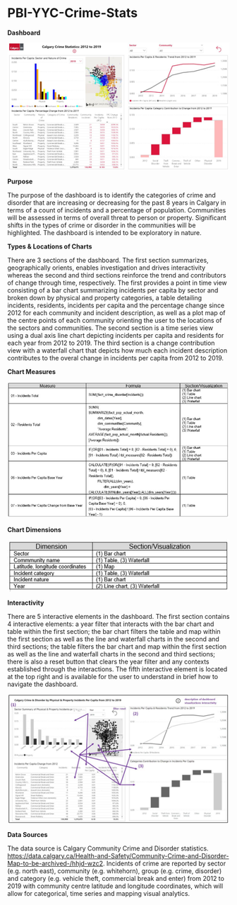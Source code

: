 # PBI-YYC-Crime-Stats

**Dashboard**

![alt text](https://github.com/aaronmkwong/PBI-YYC-Crime-Stats/blob/main/PBY_YYC_Crime_Stats.JPG)

**Purpose**

The purpose of the dashboard is to identify the categories of crime and disorder that are increasing or decreasing for the past 8 years in Calgary in terms of a count of incidents and a percentage of population. Communities will be assessed in terms of overall threat to person or property. Significant shifts in the types of crime or disorder in the communities will be highlighted. The dashboard is intended to be exploratory in nature.

**Types & Locations of Charts**

There are 3 sections of the dashboard. The first section summarizes, geographically orients, enables investigation and drives interactivity whereas the second and third sections reinforce the trend and contributors of change through time, respectively. The first provides a point in time view consisting of a bar chart summarizing incidents per capita by sector and broken down by physical and property categories, a table detailing incidents, residents, incidents per capita and the percentage change since 2012 for each community and incident description, as well as a plot map of the centre points of each community orienting the user to the locations of the sectors and communities. The second section is a time series view using a dual axis line chart depicting incidents per capita and residents for each year from 2012 to 2019. The third section is a change contribution view with a waterfall chart that depicts how much each incident description contributes to the overal change in incidents per capita from 2012 to 2019.

**Chart Measures**

![alt text](https://github.com/aaronmkwong/PBI-YYC-Crime-Stats/blob/main/PBY_YYC_Crime_Stats_1.JPG)

**Chart Dimensions**

![alt text](https://github.com/aaronmkwong/PBI-YYC-Crime-Stats/blob/main/PBY_YYC_Crime_Stats_2.JPG)

**Interactivity**

There are 5 interactive elements in the dashboard. The first section contains 4 interactive elements: a year filter that interacts with the bar chart and table within the first section; the bar chart filters the table and map within the first section as well as the line and waterfall charts in the second and third sections; the table filters the bar chart and map within the first section as well as the line and waterfall charts in the second and third sections; there is also a reset button that clears the year filter and any contexts established through the interactions. The fifth interactive element is located at the top right and is available for the user to understand in brief how to navigate the dashboard. 

![alt text](https://github.com/aaronmkwong/PBI-YYC-Crime-Stats/blob/main/PBY_YYC_Crime_Stats_3.JPG)

**Data Sources**

The data source is Calgary Community Crime and Disorder statistics. https://data.calgary.ca/Health-and-Safety/Community-Crime-and-Disorder-Map-to-be-archived-/hhjd-wzc2. Incidents of crime are reported by sector (e.g. north east), community (e.g. whitehorn),  group (e.g. crime, disorder) and category (e.g. vehicle theft, commercial break and enter) from 2012 to 2019 with community centre latitude and longitude coordinates, which will allow for categorical, time series and mapping visual analytics.


